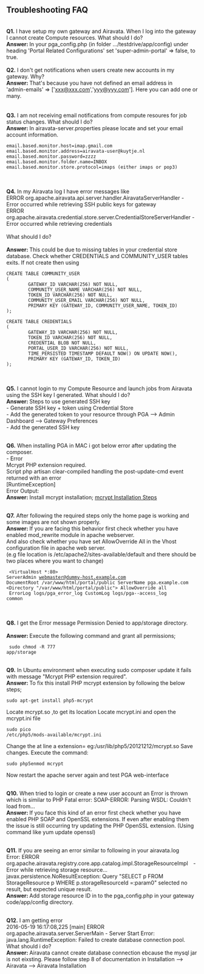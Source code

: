 ## Troubleshooting FAQ
<br><b class="blue"> Q1.</b> I have setup my own gateway and Airavata. When I log into the gateway I cannot create Compute resources. What should I do?</br>
<b class="blue">Answer: </b> In your pga_config.php (in folder .../testdrive/app/config) under heading 'Portal Related Configurations' set 'super-admin-portal' => false, to true.</br>
<br><b class="blue">Q2.</b> I don't get notifications when users create new accounts in my gateway. Why?</br>
<b class="blue">Answer: </b> That's because you have not defined an email address in <br>'admin-emails' => ['xxx@xxx.com','yyy@yyy.com']. Here you can add one or many.</br>
<br><br><b class="blue"> Q3.</b>  I am not receiving email notifications from compute resoures for job status changes. What should I do?</br>
<b class="blue">Answer: </b> In airavata-server.properties please locate and set your email account information.
<pre><code>email.based.monitor.host=imap.gmail.com
email.based.monitor.address=airavata-user@kuytje.nl
email.based.monitor.password=zzzz
email.based.monitor.folder.name=INBOX
email.based.monitor.store.protocol=imaps (either imaps or pop3)</pre></code>
<br><br><b class="blue"> Q4.</b>  In my Airavata log I have error messages like
<br>ERROR org.apache.airavata.api.server.handler.AiravataServerHandler  - Error occurred while retrieving SSH public keys for gateway
<br>ERROR org.apache.airavata.credential.store.server.CredentialStoreServerHandler  - Error occurred while retrieving credentials
<br></br>What should I do?<br>
<br><b class="blue">Answer: </b> This could be due to missing tables in your credential store database. Check whether CREDENTIALS and COMMUNITY_USER tables exits. If not create then using
<pre><code>CREATE TABLE COMMUNITY_USER
(
        GATEWAY_ID VARCHAR(256) NOT NULL,
        COMMUNITY_USER_NAME VARCHAR(256) NOT NULL,
        TOKEN_ID VARCHAR(256) NOT NULL,
        COMMUNITY_USER_EMAIL VARCHAR(256) NOT NULL,
        PRIMARY KEY (GATEWAY_ID, COMMUNITY_USER_NAME, TOKEN_ID)
);
</pre></code>
<pre><code>CREATE TABLE CREDENTIALS
(
        GATEWAY_ID VARCHAR(256) NOT NULL,
        TOKEN_ID VARCHAR(256) NOT NULL,
        CREDENTIAL BLOB NOT NULL,
        PORTAL_USER_ID VARCHAR(256) NOT NULL,
        TIME_PERSISTED TIMESTAMP DEFAULT NOW() ON UPDATE NOW(),
        PRIMARY KEY (GATEWAY_ID, TOKEN_ID)
);
</pre></code>
<br><br><b class="blue"> Q5.</b>  I cannot login to my Compute Resource and launch jobs from Airavata using the SSH key I generated. What should I do?
<br><b class="blue">Answer: </b> Steps to use generated SSH key<br>
        - Generate SSH key + token using Credential Store<br>
        - Add the generated token to your resource through PGA --> Admin Dashboard --> Gateway Preferences<br>
        - Add the generated SSH key<br>

<br><b class="blue"> Q6.</b> When installing PGA in MAC i got below error after updating the composer.
    	<br>- Error<br>
    	Mcrypt PHP extension required.<br>
    	Script php artisan clear-compiled handling the post-update-cmd event returned with an error<br>
      		[RuntimeException]<br>
      		Error Output:
<br><b class="blue">Answer: </b>
      	Install mcrypt installation;
    	<a href="http://coolestguidesontheplanet.com/install-mcrypt-php-mac-osx-10-10-yosemite-development-server/" target="_blanks">mcrypt Installation Steps</a>

<br><b class="blue"> Q7.</b> After following the required steps only the home page is working and some images are not shown properly.
    <br><b class="blue">Answer: </b>If you are facing this behavior first check whether you have enabled mod_rewrite module in apache webserver.
    <br>And also check whether you have set AllowOverride All in the Vhost configuration file in apache web server. <br>(e.g file location is /etc/apache2/sites-available/default and there should be two places where you want to change)
<br><pre><code>
<VirtualHost *:80>
    ServerAdmin webmaster@dummy-host.example.com
    DocumentRoot /var/www/html/portal/public
    ServerName pga.example.com
    <Directory "/var/www/html/portal/public">
       AllowOverride all
    </Directory>
    ErrorLog logs/pga_error_log
    CustomLog logs/pga--access_log common
</VirtualHost></code></pre>
    <br>
<br><b class="blue"> Q8.</b> I get the Error message Permission Denied to app/storage directory.<br>
    <br><b class="blue">Answer: </b>Execute the following command and grant all permissions; <pre><code> sudo chmod -R 777 app/storage</code></pre>

<br><b class="blue"> Q9.</b> In Ubuntu environment when executing sudo composer update it fails with message "Mcrypt PHP extension required".
 <br><b class="blue">Answer: </b>To fix this install PHP mcrypt extension by following the below steps;
 <pre><code>sudo apt-get install php5-mcrypt</code></pre>
  Locate mcrypt.so ,to get its location
  Locate mcrypt.ini and open the mcrypt.ini file
    <pre><code>sudo pico /etc/php5/mods-available/mcrypt.ini</code></pre>
  Change the at line a extension=<location of the mcrypt.so file> eg:/usr/lib/php5/20121212/mcrypt.so Save changes.
  Execute the command:  <pre><code>sudo php5enmod mcrypt</code></pre>
  Now restart the apache server again and test PGA web-interface

<br><b class="blue"> Q10.</b> When tried to login or create a new user account an Error is thrown which is similar to PHP Fatal error:  SOAP-ERROR: Parsing WSDL: Couldn't load from...
    <br><b class="blue">Answer: </b> If you face this kind of an error first check whether you have enabled PHP SOAP and OpenSSL extensions. If even after enabling them the issue is still occurring try updating the PHP OpenSSL extension. (Using command like yum update openssl)
    
<br><b class="blue"> Q11.</b> If you are seeing an error similar to following in your airavata.log <br>
Error: ERROR org.apache.airavata.registry.core.app.catalog.impl.StorageResourceImpl  - Error while retrieving storage resource...
       javax.persistence.NoResultException: Query "SELECT p FROM StorageResource p WHERE p.storageResourceId =:param0" selected no result, but expected unique result.
<br><b class="blue">Answer: </b> Add storage resource ID in to the pga_config.php in your gateway code/app/config directory.  
         
<br><b class="blue"> Q12.</b> I am getting error <br>
2016-05-19 16:17:08,225 [main] ERROR org.apache.airavata.server.ServerMain  - Server Start Error:
java.lang.RuntimeException: Failed to create database connection pool. <br>
What should i do?
<br><b class="blue">Answer: </b> Airavata cannot create database connection ebcause the mysql jar is not eixsting. Please follow step 8 of documentation in Installation --> Airavata --> Airavata Installation


       